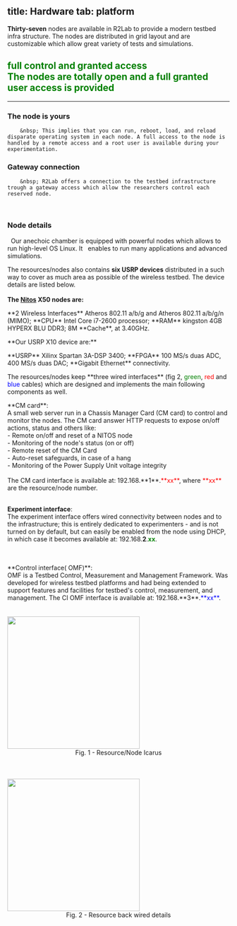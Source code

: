 title: Hardware
tab: platform
---

**Thirty-seven** nodes are available in R2Lab to provide a modern testbed infra structure. The nodes are distributed in grid layout and are customizable which allow great variety of tests and simulations.

<h2 class="text-center" style="color:green;" >
full control and granted access<br>
<span class="text-muted lead">The nodes are totally open and a full granted user access is provided</span><br>
</h2>

<hr class="featurette-divider">

<div class="row">
  <div class="col-md-5"> 
  	<span>
  		<h3>The node is yours</h3>
  		<i style="font-size:2em;" class="pull-left glyphicon glyphicon-check" aria-hidden="true"></i>
 		</span>

		&nbsp; This implies that you can run, reboot, load, and reload disparate operating system in each node. A full access to the node is handled by a remote access and a root user is available during your experimentation.
  </div>

  <div class="col-md-2">
  </div>
  
  <div class="col-md-5">
  	<span>
  		<h3>Gateway connection</h3>
  		<i style="font-size:2em;" class="pull-left glyphicon glyphicon-cog" aria-hidden="true"></i>
 		</span>

		&nbsp; R2Lab offers a connection to the testbed infrastructure trough a gateway access which allow the researchers control each reserved node.
  </div>
</div>
<br>
<div class="row">
  <div class="col-md-7"> 
  <span>
    <h3>Node details</h3>
    <i style="font-size:2em;" class="pull-left glyphicon glyphicon-signal" aria-hidden="true"></i>
  </span>
  &nbsp; Our anechoic chamber is equipped with powerful nodes which allows to run high-level OS Linux. It &nbsp; enables to run many applications and advanced simulations.

  The resources/nodes also contains **six USRP devices** distributed in a such way to cover as much area as possible of the wireless testbed. The device details are listed below.
  <br>
  <br>
  **The [Nitos](http://nitlab.inf.uth.gr/NITlab/) X50 nodes are:**
  <p>
**2 Wireless Interfaces** Atheros 802.11 a/b/g and Atheros  802.11 a/b/g/n (MIMO);  **CPU** Intel Core i7-2600 processor; 
  **RAM** kingston 4GB HYPERX BLU DDR3; 8M **Cache**, at 3.40GHz.
  </p>
  **Our USRP X10 device are:**
  <p>
  **USRP** Xilinx Spartan 3A-DSP 3400; **FPGA** 100 MS/s duas ADC, 400 MS/s duas DAC; **Gigabit Ethernet** connectivity.
  </p>
  
  <p>
  The resources/nodes keep **three wired interfaces** (fig 2, <font color="green">green</font>, <font color="red">red</font> and <font color="blue">blue</font> cables) which are designed and implements the main following components as well.
  </p>
  **CM card**:<br>
  A small web server run in a Chassis Manager Card (CM card) to control and monitor the nodes. The CM card answer HTTP requests to expose on/off actions, status and others like: 
  <br>
  - Remote on/off and reset of a NITOS node<br>
  - Monitoring of the node's status (on or off)<br>
  - Remote reset of the CM Card<br>
  - Auto-reset safeguards, in case of a hang<br>
  - Monitoring of the Power Supply Unit voltage integrity<br>
  <!-- - External environmental conditions monitoring (temperature, humidity, light intensity)<br>
  - Internal node temperature monitoring<br> -->
  <br> 
  The CM card interface is available at: 192.168.**1**.<font color="red">**xx**</font>, where <font color="red">**xx**</font> are the resource/node number.
  <br>
  <br>

  **Experiment interface**:<br>
  The experiment interface offers wired connectivity between nodes and
  to the infrastructure; this is entirely dedicated to experimenters -
  and is not turned on by default, but can easily be enabled from the
  node using DHCP, in which case it becomes available at: 192.168.**2**.<font color="green">**xx**</font>.
  
  <br>
  <br>
  **Control interface( OMF)**:<br>
  OMF is a Testbed Control, Measurement and Management Framework. Was developed for wireless testbed platforms and had being extended to support features and facilities for testbed's control, measurement, and management.
  The CI OMF interface is available at: 192.168.**3**.<font color="blue">**xx**</font>.
  
  <br>
  <br>

  </div>
  <div class="col-md-3">
    <br>
    <img src="assets/img/icarus.png" width="300px">
    <center>Fig. 1 - Resource/Node Icarus</center>
    <br>
    <br>
    <br>
    <img src="assets/img/node_back.jpg" width="300px">
    <center>Fig. 2 - Resource back wired details</center>
  </div>
</div>
